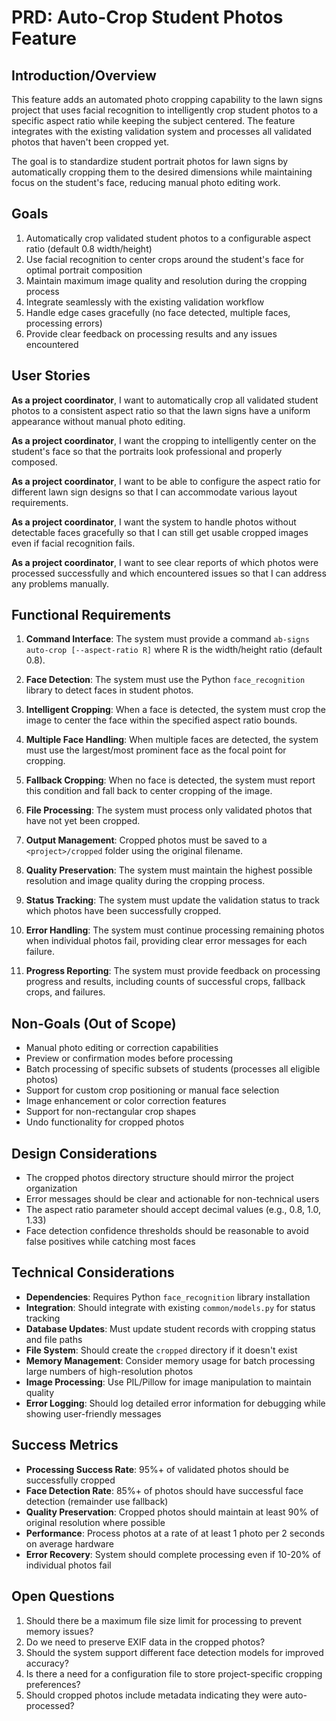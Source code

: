 # PRD: Auto-Crop Student Photos Feature

## Introduction/Overview

This feature adds an automated photo cropping capability to the lawn signs project that uses facial recognition to intelligently crop student photos to a specific aspect ratio while keeping the subject centered. The feature integrates with the existing validation system and processes all validated photos that haven't been cropped yet.

The goal is to standardize student portrait photos for lawn signs by automatically cropping them to the desired dimensions while maintaining focus on the student's face, reducing manual photo editing work.

## Goals

1. Automatically crop validated student photos to a configurable aspect ratio (default 0.8 width/height)
2. Use facial recognition to center crops around the student's face for optimal portrait composition
3. Maintain maximum image quality and resolution during the cropping process
4. Integrate seamlessly with the existing validation workflow
5. Handle edge cases gracefully (no face detected, multiple faces, processing errors)
6. Provide clear feedback on processing results and any issues encountered

## User Stories

**As a project coordinator**, I want to automatically crop all validated student photos to a consistent aspect ratio so that the lawn signs have a uniform appearance without manual photo editing.

**As a project coordinator**, I want the cropping to intelligently center on the student's face so that the portraits look professional and properly composed.

**As a project coordinator**, I want to be able to configure the aspect ratio for different lawn sign designs so that I can accommodate various layout requirements.

**As a project coordinator**, I want the system to handle photos without detectable faces gracefully so that I can still get usable cropped images even if facial recognition fails.

**As a project coordinator**, I want to see clear reports of which photos were processed successfully and which encountered issues so that I can address any problems manually.

## Functional Requirements

1. **Command Interface**: The system must provide a command `ab-signs auto-crop [--aspect-ratio R]` where R is the width/height ratio (default 0.8).

2. **Face Detection**: The system must use the Python `face_recognition` library to detect faces in student photos.

3. **Intelligent Cropping**: When a face is detected, the system must crop the image to center the face within the specified aspect ratio bounds.

4. **Multiple Face Handling**: When multiple faces are detected, the system must use the largest/most prominent face as the focal point for cropping.

5. **Fallback Cropping**: When no face is detected, the system must report this condition and fall back to center cropping of the image.

6. **File Processing**: The system must process only validated photos that have not yet been cropped.

7. **Output Management**: Cropped photos must be saved to a `<project>/cropped` folder using the original filename.

8. **Quality Preservation**: The system must maintain the highest possible resolution and image quality during the cropping process.

9. **Status Tracking**: The system must update the validation status to track which photos have been successfully cropped.

10. **Error Handling**: The system must continue processing remaining photos when individual photos fail, providing clear error messages for each failure.

11. **Progress Reporting**: The system must provide feedback on processing progress and results, including counts of successful crops, fallback crops, and failures.

## Non-Goals (Out of Scope)

- Manual photo editing or correction capabilities
- Preview or confirmation modes before processing
- Batch processing of specific subsets of students (processes all eligible photos)
- Support for custom crop positioning or manual face selection
- Image enhancement or color correction features
- Support for non-rectangular crop shapes
- Undo functionality for cropped photos

## Design Considerations

- The cropped photos directory structure should mirror the project organization
- Error messages should be clear and actionable for non-technical users
- The aspect ratio parameter should accept decimal values (e.g., 0.8, 1.0, 1.33)
- Face detection confidence thresholds should be reasonable to avoid false positives while catching most faces

## Technical Considerations

- **Dependencies**: Requires Python `face_recognition` library installation
- **Integration**: Should integrate with existing `common/models.py` for status tracking
- **Database Updates**: Must update student records with cropping status and file paths
- **File System**: Should create the `cropped` directory if it doesn't exist
- **Memory Management**: Consider memory usage for batch processing large numbers of high-resolution photos
- **Image Processing**: Use PIL/Pillow for image manipulation to maintain quality
- **Error Logging**: Should log detailed error information for debugging while showing user-friendly messages

## Success Metrics

- **Processing Success Rate**: 95%+ of validated photos should be successfully cropped
- **Face Detection Rate**: 85%+ of photos should have successful face detection (remainder use fallback)
- **Quality Preservation**: Cropped photos should maintain at least 90% of original resolution where possible
- **Performance**: Process photos at a rate of at least 1 photo per 2 seconds on average hardware
- **Error Recovery**: System should complete processing even if 10-20% of individual photos fail

## Open Questions

1. Should there be a maximum file size limit for processing to prevent memory issues?
2. Do we need to preserve EXIF data in the cropped photos?
3. Should the system support different face detection models for improved accuracy?
4. Is there a need for a configuration file to store project-specific cropping preferences?
5. Should cropped photos include metadata indicating they were auto-processed?